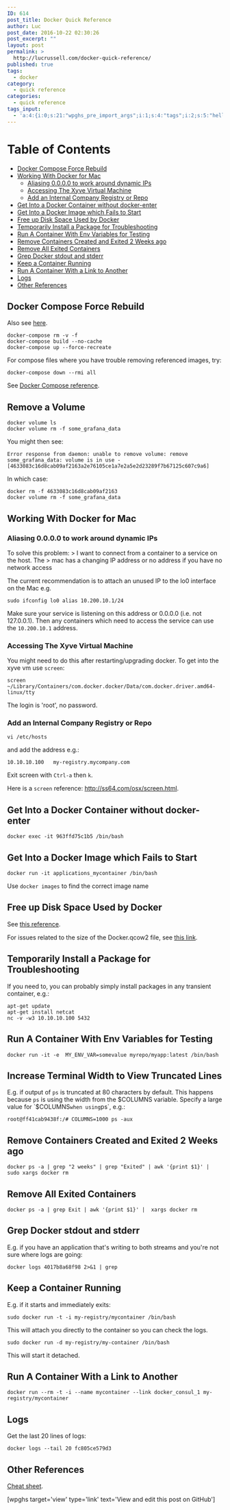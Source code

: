 ```yaml
---
ID: 614
post_title: Docker Quick Reference
author: Luc
post_date: 2016-10-22 02:30:26
post_excerpt: ""
layout: post
permalink: >
  http://lucrussell.com/docker-quick-reference/
published: true
tags:
  - docker
category:
  - quick reference
categories:
  - quick reference
tags_input:
  - 'a:4:{i:0;s:21:"wpghs_pre_import_args";i:1;s:4:"tags";i:2;s:5:"hello";i:3;s:5:"world";}'
---
```


# Table of Contents
*   [Docker Compose Force Rebuild][1]
*   [Working With Docker for Mac][2] 
    *   [Aliasing 0.0.0.0 to work around dynamic IPs][3]
    *   [Accessing The Xyve Virtual Machine][4]
    *   [Add an Internal Company Registry or Repo][5]
*   [Get Into a Docker Container without docker-enter][6]
*   [Get Into a Docker Image which Fails to Start][7]
*   [Free up Disk Space Used by Docker][8]
*   [Temporarily Install a Package for Troubleshooting][9]
*   [Run A Container With Env Variables for Testing][10]
*   [Remove Containers Created and Exited 2 Weeks ago][11]
*   [Remove All Exited Containers][12]
*   [Grep Docker stdout and stderr][13]
*   [Keep a Container Running][14]
*   [Run A Container With a Link to Another][15]
*   [Logs][16]
*   [Other References][17]


## Docker Compose Force Rebuild
Also see [here][18].

    docker-compose rm -v -f
    docker-compose build --no-cache
    docker-compose up --force-recreate

For compose files where you have trouble removing referenced images, try:

    docker-compose down --rmi all

See [Docker Compose reference](https://docs.docker.com/compose/reference/down/).

## Remove a Volume

    docker volume ls
    docker volume rm -f some_grafana_data

You might then see:

    Error response from daemon: unable to remove volume: remove some_grafana_data: volume is in use - [4633083c16d8cab09af2163a2e76105ce1a7e2a5e2d23289f7b67125c607c9a6]

In which case:

    docker rm -f 4633083c16d8cab09af2163
    docker volume rm -f some_grafana_data

## Working With Docker for Mac

### Aliasing 0.0.0.0 to work around dynamic IPs

To solve this problem: 
    > I want to connect from a container to a service on the host. The 
    > mac has a changing IP address or no address if you have no network access 

The current recommendation is to attach an unused IP to the lo0 interface on the Mac e.g. 
    
    sudo ifconfig lo0 alias 10.200.10.1/24

Make sure your service is listening on this address or 0.0.0.0 
(i.e. not 127.0.0.1). Then any containers which need to access the 
service can use the `10.200.10.1` address.



### Accessing The Xyve Virtual Machine

You might need to do this after restarting/upgrading docker. To get into the xyve vm use `screen`:

    screen ~/Library/Containers/com.docker.docker/Data/com.docker.driver.amd64-linux/tty 
    
The login is 'root', no password.

### Add an Internal Company Registry or Repo

    vi /etc/hosts 

and add the address e.g.:

    10.10.10.100   my-registry.mycompany.com

Exit screen with `Ctrl-a` then `k`.

Here is a `screen` reference: http://ss64.com/osx/screen.html.

## Get Into a Docker Container without docker-enter

    docker exec -it 963ffd75c1b5 /bin/bash

## Get Into a Docker Image which Fails to Start

    docker run -it applications_mycontainer /bin/bash 

Use `docker images` to find the correct image name

## Free up Disk Space Used by Docker

See [this reference](http://blog.yohanliyanage.com/2015/05/docker-clean-up-after-yourself/).

For issues related to the size of the Docker.qcow2 file, see [this link](https://github.com/docker/for-mac/issues/371).


## Temporarily Install a Package for Troubleshooting

If you need to, you can probably simply install packages in any transient container, e.g.:

    apt-get update
    apt-get install netcat
    nc -v -w3 10.10.10.100 5432

## Run A Container With Env Variables for Testing

    docker run -it -e  MY_ENV_VAR=somevalue myrepo/myapp:latest /bin/bash

## Increase Terminal Width to View Truncated Lines

E.g. if output of `ps` is truncated at 80 characters by default. This happens because `ps` is using the width from the $COLUMNS variable. Specify a large value for `$COLUMNS` when using `ps`, e.g.:

    root@ff41cab9438f:/# COLUMNS=1000 ps -aux

## Remove Containers Created and Exited 2 Weeks ago

    docker ps -a | grep "2 weeks" | grep "Exited" | awk '{print $1}' | sudo xargs docker rm

## Remove All Exited Containers

    docker ps -a | grep Exit | awk '{print $1}' |  xargs docker rm

## Grep Docker stdout and stderr
E.g. if you have an application that's writing to both streams and you're not sure where logs are going:

    docker logs 4017b8a68f98 2>&1 | grep

## Keep a Container Running
E.g. if it starts and immediately exits:

    sudo docker run -t -i my-registry/mycontainer /bin/bash

This will attach you directly to the container so you can check the logs.

    sudo docker run -d my-registry/my-container /bin/bash

This will start it detached.

## Run A Container With a Link to Another

    docker run --rm -t -i --name mycontainer --link docker_consul_1 my-registry/mycontainer

## Logs
Get the last 20 lines of logs:

    docker logs --tail 20 fc805ce579d3

## Other References
[Cheat sheet](https://github.com/wsargent/docker-cheat-sheet).

[wpghs target='view' type='link' text='View and edit this post on GitHub']

 [1]: #docker-compose-force-rebuild
 [2]: #working-with-docker-for-mac
 [3]: #aliasing-0000-to-work-around-dynamic-ips
 [4]: #accessing-the-xyve-virtual-machine
 [5]: #add-an-internal-company-registry-or-repo
 [6]: #get-into-a-docker-container-without-docker-enter
 [7]: #get-into-a-docker-image-which-fails-to-start
 [8]: #free-up-disk-space-used-by-docker
 [9]: #temporarily-install-a-package-for-troubleshooting
 [10]: #run-a-container-with-env-variables-for-testing
 [11]: #remove-containers-created-and-exited-2-weeks-ago
 [12]: #remove-all-exited-containers
 [13]: #grep-docker-stdout-and-stderr
 [14]: #keep-a-container-running
 [15]: #run-a-container-with-a-link-to-another
 [16]: #logs
 [17]: #other-references
 [18]: http://stackoverflow.com/questions/32612650/how-to-get-docker-compose-to-always-start-fresh-images